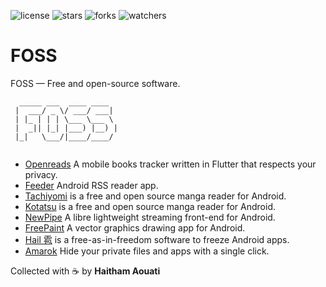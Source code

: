 ![license](https://custom-icon-badges.demolab.com/github/license/haithamaouati/FOSS?logo=law)
![stars](https://custom-icon-badges.demolab.com/github/stars/haithamaouati/FOSS?logo=star)
![forks](https://custom-icon-badges.demolab.com/github/forks/haithamaouati/FOSS?logo=repo-forked)
![watchers](https://custom-icon-badges.demolab.com/github/watchers/haithamaouati/FOSS?logo=eye)

# FOSS
FOSS — Free and open-source software.

```
  _____ ___  ____ ____   
 |  ___/ _ \/ ___/ ___|  
 | |_ | | | \___ \___ \  
 |  _|| |_| |___) |__) | 
 |_|   \___/|____/____/  
                         
```

- [Openreads](https://github.com/mateusz-bak/openreads-android) A mobile books tracker written in Flutter that respects your privacy.
- [Feeder](https://github.com/spacecowboy/Feeder) Android RSS reader app.
- [Tachiyomi](https://github.com/tachiyomiorg/tachiyomi) is a free and open source manga reader for Android.
- [Kotatsu](https://github.com/KotatsuApp/Kotatsu) is a free and open source manga reader for Android.
- [NewPipe](https://github.com/TeamNewPipe/NewPipe) A libre lightweight streaming front-end for Android.
- [FreePaint](https://github.com/pastthepixels/FreePaint) A vector graphics drawing app for Android.
- [Hail 雹](https://github.com/aistra0528/Hail) is a free-as-in-freedom software to freeze Android apps.
- [Amarok](https://github.com/deltazefiro/Amarok-Hider) Hide your private files and apps with a single click.

Collected with ☕ by **Haitham Aouati**
